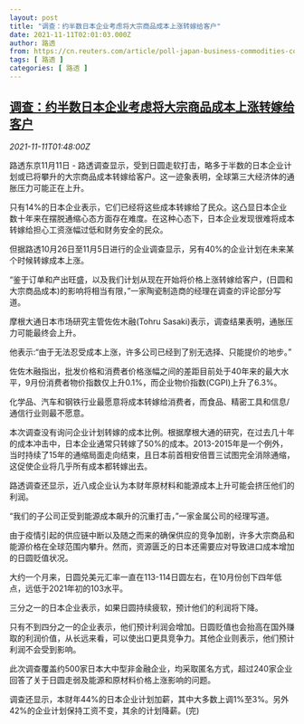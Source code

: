 ```yaml
---
layout: post
title: "调查：约半数日本企业考虑将大宗商品成本上涨转嫁给客户"
date: 2021-11-11T02:01:03.000Z
author: 路透
from: https://cn.reuters.com/article/poll-japan-business-commodities-cost-111-idCNKBS2HW04A
tags: [ 路透 ]
categories: [ 路透 ]
---
```

<!--1636596063000-->
[调查：约半数日本企业考虑将大宗商品成本上涨转嫁给客户](https://cn.reuters.com/article/poll-japan-business-commodities-cost-111-idCNKBS2HW04A)
------

<div>
<div><i>2021-11-11T01:48:00Z</i></div><p>路透东京11月11日 - 路透调查显示，受到日圆走软打击，略多于半数的日本企业计划或已将攀升的大宗商品成本转嫁给客户。这一迹象表明，全球第三大经济体的通胀压力可能正在上升。</p><p>只有14%的日本企业表示，它们已经将这些成本转嫁给了民众。这凸显日本企业数十年来在摆脱通缩心态方面存在难度。在这种心态下，日本企业发现很难将成本转嫁给担心工资涨幅过低和财务安全的民众。</p><p>但据路透10月26日至11月5日进行的企业调查显示，另有40%的企业计划在未来某个时候转嫁成本上涨。</p><p>“鉴于订单和产出旺盛，以及我们计划从现在开始将价格上涨转嫁给客户，(日圆和大宗商品成本)的影响将相当有限，”一家陶瓷制造商的经理在调查的评论部分写道。</p><p>摩根大通日本市场研究主管佐佐木融(Tohru Sasaki)表示，调查结果表明，通胀压力可能最终会上升。</p><p>他表示:“由于无法忍受成本上涨，许多公司已经到了别无选择、只能提价的地步。”</p><p>佐佐木融指出，批发价格和消费者价格涨幅之间的差距目前处于40年来的最大水平，9月份消费者物价指数仅上升0.1%，而企业物价指数(CGPI)上升了6.3%。</p><p>化学品、汽车和钢铁行业最愿意将成本转嫁给消费者，而食品、精密工具和信息/通信行业则最不愿意。</p><p>本次调查没有询问企业计划转嫁的成本比例。根据摩根大通的研究，在过去几十年的成本冲击中，日本企业通常只转嫁了50%的成本。2013-2015年是一个例外，当时持续了15年的通缩局面走向结束，且日本前首相安倍晋三试图完全消除通缩，这促使企业将几乎所有成本都转嫁出去。</p><p>路透调查还显示，近八成企业认为本财年原材料和能源成本上升可能会挤压他们的利润。</p><p>“我们的子公司正受到能源成本飙升的沉重打击，”一家金属公司的经理写道。</p><p>由于疫情引起的供应链中断以及随之而来的确保供应的竞争加剧，许多大宗商品和能源价格在全球范围内攀升。然而，资源匮乏的日本还需要应对导致进口成本增加的日圆贬值状况。</p><p>大约一个月来，日圆兑美元汇率一直在113-114日圆左右，在10月份创下四年低点，远低于2021年初的103水平。</p><p>三分之一的日本企业表示，如果日圆持续疲软，预计他们的利润将下降。</p><p>只有不到四分之一的企业表示，他们预计利润会增加。日圆贬值也会抬高在国外赚取的利润价值，从长远来看，可以使出口更具竞争力。其他企业则表示，他们预计利润不会受到影响。</p><p>此次调查覆盖约500家日本大中型非金融企业，均采取匿名方式，超过240家企业回答了关于日圆走弱及能源和原材料价格上涨影响的问题。</p><p>调查还显示，本财年44%的日本企业计划加薪，其中大多数上调1%至3%。另外42%的企业计划保持工资不变，其余的计划降薪。(完)</p>
</div>
